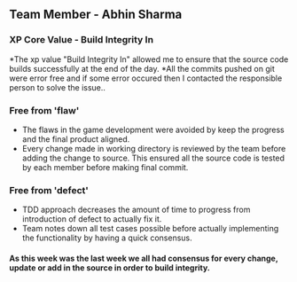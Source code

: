 ## Team Member - Abhin Sharma

### XP Core Value - Build Integrity In

*The xp value "Build Integrity In" allowed me to ensure that the source code builds successfully at the end of the day. 
*All the commits pushed on git were error free and if some error occured then I contacted the responsible person to solve the issue.. 

### Free from 'flaw'
* The flaws in the game development were avoided by keep the progress and the final product aligned.
* Every change made in working directory is reviewed by the team before adding the change to source. This ensured all the source code is tested by each member before making final commit.

### Free from 'defect'
* TDD approach decreases the amount of time to progress from introduction of defect to actually fix it.
* Team notes down all test cases possible before actually implementing the functionality by having a quick consensus.


#### As this week was the last week we all had consensus for every change, update or add in the source in order to build integrity. 


